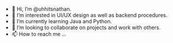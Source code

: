 - 👋 Hi, I’m @uhhitsnathan.
- 👀 I’m interested in UI/UX design as well as backend procedures.
- 🌱 I’m currently learning Java and Python.
- 💞️ I’m looking to collaborate on projects and work with others. 
- 📫 How to reach me ...

<!---
uhhitsnathan/uhhitsnathan is a ✨ special ✨ repository because its `README.md` (this file) appears on your GitHub profile.
You can click the Preview link to take a look at your changes.
--->
